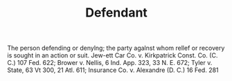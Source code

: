 ---
title: Defendant
letter: D
permalink: "/definitions/bld-defendant.html"
body: The person defending or denylng; the party agalnst whom rellef or recovery is
  sought in an action or suit. Jew-ett Car Co. v. Kirkpatrick Const. Co. (C. C.) 107
  Fed. 622; Brower v. Nellis, 6 Ind. App. 323, 33 N. E. 672; Tyler v. State, 63 Vt
  300, 21 Atl. 611; Insurance Co. v. Alexandre (D. C.) 16 Fed. 281
published_at: '2018-07-07'
source: Black's Law Dictionary 2nd Ed (1910)
layout: post
---